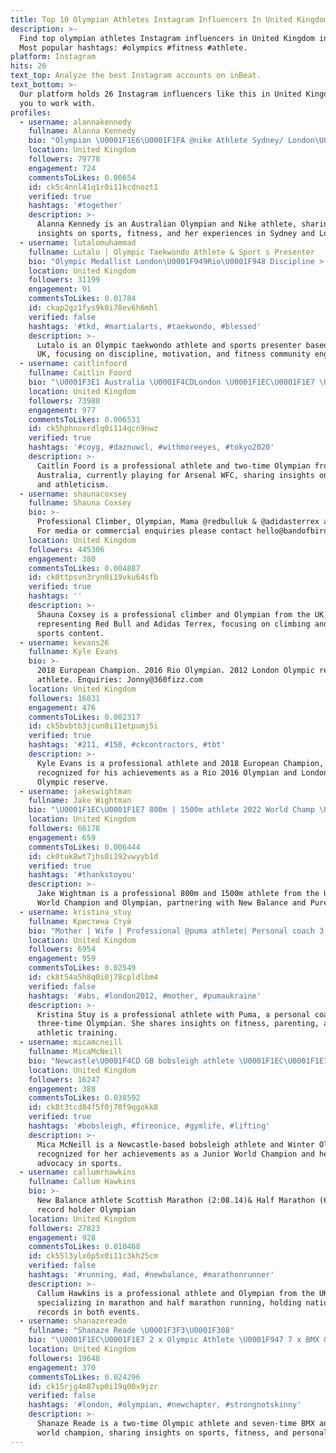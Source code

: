 ```yaml
---
title: Top 10 Olympian Athletes Instagram Influencers In United Kingdom In 2024
description: >-
  Find top olympian athletes Instagram influencers in United Kingdom in 2024.
  Most popular hashtags: #olympics #fitness #athlete.
platform: Instagram
hits: 26
text_top: Analyze the best Instagram accounts on inBeat.
text_bottom: >-
  Our platform holds 26 Instagram influencers like this in United Kingdom for
  you to work with.
profiles:
  - username: alannakennedy
    fullname: Alanna Kennedy
    bio: "Olympian \U0001F1E6\U0001F1FA @nike Athlete Sydney/ London\U0001F4CD"
    location: United Kingdom
    followers: 79778
    engagement: 724
    commentsToLikes: 0.00654
    id: ck5c4nnl41q1r0i11kcdnozt1
    verified: true
    hashtags: '#together'
    description: >-
      Alanna Kennedy is an Australian Olympian and Nike athlete, sharing
      insights on sports, fitness, and her experiences in Sydney and London.
  - username: lutalomuhammad
    fullname: Lutalo | Olympic Taekwondo Athlete & Sport s Presenter
    bio: "Olympic Medallist London\U0001F949Rio\U0001F948 Discipline > Motivation Online Fitness Community Coming Soon! DM for 1:1 Consultations, Seminars & Public Speaking"
    location: United Kingdom
    followers: 31199
    engagement: 91
    commentsToLikes: 0.01784
    id: ckap2gz1fys9k0i78ev6h6mhl
    verified: false
    hashtags: '#tkd, #martialarts, #taekwondo, #blessed'
    description: >-
      Lutalo is an Olympic taekwondo athlete and sports presenter based in the
      UK, focusing on discipline, motivation, and fitness community engagement.
  - username: caitlinfoord
    fullname: Caitlin Foord
    bio: "\U0001F3E1 Australia \U0001F4CDLondon \U0001F1EC\U0001F1E7 \U0001F1E6\U0001F1FA @matildas #9 \U0001F534⚪️ @arsenalwfc #19 x2 Olympian \U0001F4AB Nike Athlete Management \U0001F4E7\U0001F447\U0001F3FD"
    location: United Kingdom
    followers: 73980
    engagement: 977
    commentsToLikes: 0.006531
    id: ck5hphnovrdlq0i114qcn9nwz
    verified: true
    hashtags: '#coyg, #daznuwcl, #withmoreeyes, #tokyo2020'
    description: >-
      Caitlin Foord is a professional athlete and two-time Olympian from
      Australia, currently playing for Arsenal WFC, sharing insights on sports
      and athleticism.
  - username: shaunacoxsey
    fullname: Shauna Coxsey
    bio: >-
      Professional Climber, Olympian, Mama @redbulluk & @adidasterrex athlete.
      For media or commercial enquiries please contact hello@bandofbirds.co.uk
    location: United Kingdom
    followers: 445306
    engagement: 380
    commentsToLikes: 0.004887
    id: ck0ttpsvn3ryn0i19vku64sfb
    verified: true
    hashtags: ''
    description: >-
      Shauna Coxsey is a professional climber and Olympian from the UK,
      representing Red Bull and Adidas Terrex, focusing on climbing and outdoor
      sports content.
  - username: kevans26
    fullname: Kyle Evans
    bio: >-
      2018 European Champion. 2016 Rio Olympian. 2012 London Olympic reserve
      athlete. Enquiries: Jonny@360fizz.com
    location: United Kingdom
    followers: 16831
    engagement: 476
    commentsToLikes: 0.002317
    id: ck5bvbtb3jcun0i11etpumj5i
    verified: true
    hashtags: '#211, #150, #ckcontractors, #tbt'
    description: >-
      Kyle Evans is a professional athlete and 2018 European Champion,
      recognized for his achievements as a Rio 2016 Olympian and London 2012
      Olympic reserve.
  - username: jakeswightman
    fullname: Jake Wightman
    bio: "\U0001F1EC\U0001F1E7 800m | 1500m athlete 2022 World Champ \U0001F30D Olympian @newbalance @puresport \U0001F4E9 hugo@ignite-sports.co.uk"
    location: United Kingdom
    followers: 66178
    engagement: 659
    commentsToLikes: 0.006444
    id: ck0tuk8wt7jhs0i192vwyyb1d
    verified: true
    hashtags: '#thankstoyou'
    description: >-
      Jake Wightman is a professional 800m and 1500m athlete from the UK, 2022
      World Champion and Olympian, partnering with New Balance and PureSport.
  - username: kristina_stuy
    fullname: Кристина Стуй
    bio: "Mother | Wife | Professional @puma athlete| Personal coach 3 х Olympian, London 2012\U0001F949 2 x European medalist \U0001F948\U0001F948 World medalist \U0001F949 God knows my name \U0001F64F❤️"
    location: United Kingdom
    followers: 6954
    engagement: 959
    commentsToLikes: 0.02549
    id: ck8t54a5h8q0i0j78cpldlbm4
    verified: false
    hashtags: '#abs, #london2012, #mother, #pumaukraine'
    description: >-
      Kristina Stuy is a professional athlete with Puma, a personal coach, and a
      three-time Olympian. She shares insights on fitness, parenting, and
      athletic training.
  - username: micamcneill
    fullname: MicaMcNeill
    bio: "Newcastle\U0001F4CD GB bobsleigh athlete \U0001F1EC\U0001F1E7 Junior World Champion\U0001F947 Winter Olympian \U0001F1F0\U0001F1F7 ✨ Supported by DHL ✨ @10xathleticusa ✨ @noccouk ✨ @bobsleigh.girls"
    location: United Kingdom
    followers: 16247
    engagement: 388
    commentsToLikes: 0.038592
    id: ck8t3tcd84f5f0j78f9qgokk8
    verified: true
    hashtags: '#bobsleigh, #fireonice, #gymlife, #lifting'
    description: >-
      Mica McNeill is a Newcastle-based bobsleigh athlete and Winter Olympian,
      recognized for her achievements as a Junior World Champion and her
      advocacy in sports.
  - username: callumrhawkins
    fullname: Callum Hawkins
    bio: >-
      New Balance athlete Scottish Marathon (2:08.14)& Half Marathon (60:00)
      record holder Olympian
    location: United Kingdom
    followers: 27823
    engagement: 928
    commentsToLikes: 0.010468
    id: ck55l3ylx0p5x0i11c3kh25cm
    verified: false
    hashtags: '#running, #ad, #newbalance, #marathonrunner'
    description: >-
      Callum Hawkins is a professional athlete and Olympian from the UK,
      specializing in marathon and half marathon running, holding national
      records in both events.
  - username: shanazereade
    fullname: "Shanaze Reade \U0001F3F3️‍\U0001F308"
    bio: "\U0001F1EC\U0001F1E7 2 x Olympic Athlete \U0001F947 7 x BMX & Track World Champion \U0001F4FA Celeb SAS: Who Dares Wins ✉️ Enquiries: jason@offlimitssport.com"
    location: United Kingdom
    followers: 19648
    engagement: 370
    commentsToLikes: 0.024296
    id: ck15rjg4m87vp0i19q00x9jzr
    verified: false
    hashtags: '#london, #olympian, #newchapter, #strongnotskinny'
    description: >-
      Shanaze Reade is a two-time Olympic athlete and seven-time BMX and track
      world champion, sharing insights on sports, fitness, and personal growth.
---
```


